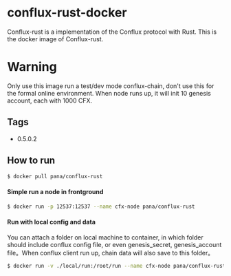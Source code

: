 conflux-rust-docker
===
Conflux-rust is a implementation of the Conflux protocol with Rust.
This is the docker image of Conflux-rust.

# Warning
Only use this image run a test/dev mode conflux-chain, don't use this for the formal online environment.
When node runs up, it will init 10 genesis account, each with 1000 CFX.


## Tags

* 0.5.0.2

## How to run

```sh
$ docker pull pana/conflux-rust
```

#### Simple run a node in frontground

```sh
$ docker run -p 12537:12537 --name cfx-node pana/conflux-rust
```

#### Run with local config and data 
You can attach a folder on local machine to container, in which folder should include conflux config file, or even genesis_secret, genesis_account file。When conflux client run up, chain data will also save to this folder。

```sh
$ docker run -v ./local/run:/root/run --name cfx-node pana/conflux-rust
```







